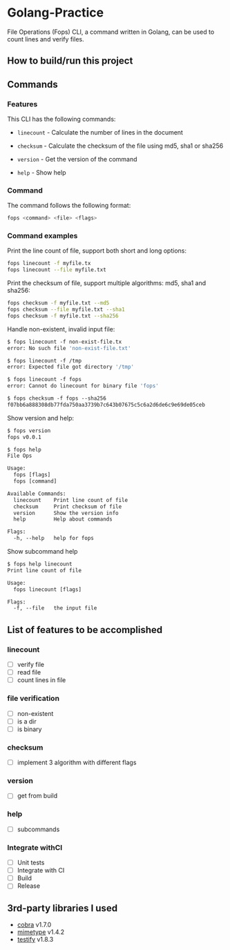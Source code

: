 # Golang-Practice


File Operations (Fops) CLI, a command written in Golang, can be used to count lines and verify files.
## How to build/run this project


## Commands

### Features

This CLI has the following commands:

- `linecount` - Calculate the number of lines in the document

- `checksum` - Calculate the checksum of the file using md5, sha1 or sha256

- `version` - Get the version of the command

- `help` - Show help


### Command 

The command follows the following format:
```bash
fops <command> <file> <flags>
```

### Command examples

Print the line count of file, support both short and long options:
```bash
fops linecount -f myfile.tx
fops linecount --file myfile.txt
```

Print the checksum of file, support multiple algorithms: md5, sha1 and sha256:
```bash
fops checksum -f myfile.txt --md5
fops checksum --file myfile.txt --sha1
fops checksum -f myfile.txt --sha256
```

Handle non-existent, invalid input file:
```bash
$ fops linecount -f non-exist-file.tx
error: No such file 'non-exist-file.txt'

$ fops linecount -f /tmp
error: Expected file got directory '/tmp'

$ fops linecount -f fops
error: Cannot do linecount for binary file 'fops'

$ fops checksum -f fops --sha256
f07bb6a888308db77fda750aa3739b7c643b07675c5c6a2d6de6c9e69de05ceb
```

Show version and help:
```bash
$ fops version
fops v0.0.1

$ fops help
File Ops

Usage:
  fops [flags]
  fops [command]

Available Commands:
  linecount    Print line count of file
  checksum     Print checksum of file
  version      Show the version info
  help         Help about commands

Flags:
  -h, --help   help for fops
```

Show subcommand help
```bash
$ fops help linecount
Print line count of file

Usage:
  fops linecount [flags]

Flags:
  -f, --file   the input file
```



## List of features to be accomplished


### linecount
- [ ] verify file
- [ ] read file
- [ ] count lines in file

### file verification
- [ ] non-existent
- [ ] is a dir
- [ ] is binary

### checksum
- [ ] implement 3 algorithm with different flags

### version
- [ ] get from build

### help
- [ ] subcommands

### Integrate withCI
- [ ] Unit tests
- [ ] Integrate with CI
- [ ] Build
- [ ] Release

## 3rd-party libraries I used
- [cobra](https://github.com/spf13/cobra) v1.7.0
- [mimetype](https://github.com/gabriel-vasile/mimetype) v1.4.2
- [testify](https://github.com/stretchr/testify) v1.8.3


